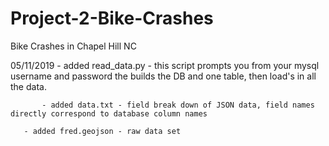 # Project-2-Bike-Crashes
Bike Crashes in Chapel Hill NC

05/11/2019 - added read_data.py - this script prompts you from your mysql username and password the builds the DB and one table, then load's in all the data.

           - added data.txt - field break down of JSON data, field names directly correspond to database column names

	   - added fred.geojson - raw data set

